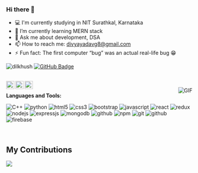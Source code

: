 ### Hi there 👋

- 💻 I'm currently studying in NIT Surathkal, Karnataka 
- 🌱 I’m currently learning MERN stack
- 💬 Ask me about development, DSA 
- 📫 How to reach me: divyayadavg8@gmail.com 
- ⚡ Fun fact:  The first computer “bug” was an actual real-life bug 😁


<p align="left"> <img src="https://komarev.com/ghpvc/?username=divya-yadv&color=green&label=Profile%20views&color=0e75b6&style=flat" alt="dilkhush" />
<a href="https://github.com/divya-yadv?tab=followers"><img src="https://img.shields.io/github/followers/divya-yadv?label=Followers&style=social" alt="GitHub Badge"></a>
</p>
<br/>

<a href="https://www.linkedin.com/in/divya-yadav-529b5a213/">
<img align="left" alt="Divya yadav  LinkdeIN" width="22px" src="https://cdn.jsdelivr.net/npm/simple-icons@v3/icons/linkedin.svg" />
</a>
<a href="https://t.me/Diyadav">
<img align="left" alt="Divya Yadav" width="22px" src="https://cdn.jsdelivr.net/npm/simple-icons@v3/icons/telegram.svg" />
</a>
<a href="https://www.instagram.com/_demi_meower_/">
<img align="left" alt="Divya Yadav Instagram" width="22px" src="https://cdn.jsdelivr.net/npm/simple-icons@v3/icons/instagram.svg" />
</a>

<br/>


<img align="right" alt="GIF" src="https://media.giphy.com/media/3oriNVxzbi9TWCFZF6/giphy.gif" />



**Languages and Tools:**

<p>
<img src="https://img.shields.io/badge/c++-%2300599C.svg?style=for-the-badge&logo=c%2B%2B&logoColor=white" alt="C++"/>
<img src="https://img.shields.io/badge/python-3670A0?style=for-the-badge&logo=python&logoColor=ffdd54" alt="python"/>
<img src="https://img.shields.io/badge/html5-%23E34F26.svg?style=for-the-badge&logo=html5&logoColor=white" alt="html5"/>
<img src="https://img.shields.io/badge/CSS3-1572B6?style=for-the-badge&logo=css3&logoColor=white" alt="css3"/>
<img src="https://img.shields.io/badge/Bootstrap-563D7C?style=for-the-badge&logo=bootstrap&logoColor=white" alt="bootstrap"/>
<img src="https://img.shields.io/badge/JavaScript-323330?style=for-the-badge&logo=javascript&logoColor=F7DF1E" alt="javascript"/>
<img src="https://img.shields.io/badge/react-%2320232a.svg?style=for-the-badge&logo=react&logoColor=%2361DAFB" alt="react"/>
<img src="https://img.shields.io/badge/redux-%23593d88.svg?style=for-the-badge&logo=redux&logoColor=white" alt="redux"/>
<img src="https://img.shields.io/badge/Node.js-339933?style=for-the-badge&logo=nodedotjs&logoColor=white" alt="nodejs" />
<img src="https://img.shields.io/badge/Express.js-000000?style=for-the-badge&logo=express&logoColor=white" alt="expressjs"/>
<img src="https://img.shields.io/badge/MongoDB-4EA94B?style=for-the-badge&logo=mongodb&logoColor=white" alt="mongodb"/>
<img src="https://img.shields.io/badge/mysql-%2300f.svg?style=for-the-badge&logo=mysql&logoColor=white" alt="github"/>
<img src="https://img.shields.io/badge/npm-CB3837?style=for-the-badge&logo=npm&logoColor=white" alt="npm"/>
<img src="https://img.shields.io/badge/Git-f44d27?style=for-the-badge&logo=git&logoColor=white" alt="git"/>
<img src="https://img.shields.io/badge/GitHub-100000?style=for-the-badge&logo=github&logoColor=white" alt="github"/>
<img src="https://img.shields.io/badge/Firebase-039BE5?style=for-the-badge&logo=Firebase&logoColor=white" alt="firebase"/>

</p>

<br/>

## My Contributions


  <img src="https://activity-graph.herokuapp.com/graph?username=divya-yadv&theme=dracula&bg_color=00000000&color=878787&line=4c8ed9&point=00000000&area=true&hide_border=true"><br><br>
  


